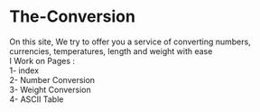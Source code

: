 # The-Conversion
On this site, We try to offer you a service of converting numbers, currencies, temperatures, length and weight with ease <br/>
I Work on Pages : <br>
1- index<br>
2- Number Conversion<br>
3- Weight Conversion<br>
4- ASCII Table<br>
